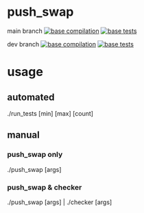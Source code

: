 # push_swap

main branch
[![base compilation](https://github.com/InsideBSITheSecond/push_swap/actions/workflows/compile.yml/badge.svg?branch=master)](https://github.com/InsideBSITheSecond/push_swap/actions/workflows/compile.yml) [![base tests](https://github.com/InsideBSITheSecond/push_swap/actions/workflows/run_tests.yml/badge.svg?branch=master)](https://github.com/InsideBSITheSecond/push_swap/actions/workflows/run_tests.yml)

dev branch
[![base compilation](https://github.com/InsideBSITheSecond/push_swap/actions/workflows/compile.yml/badge.svg?branch=dev)](https://github.com/InsideBSITheSecond/push_swap/actions/workflows/compile.yml) [![base tests](https://github.com/InsideBSITheSecond/push_swap/actions/workflows/run_tests.yml/badge.svg?branch=dev)](https://github.com/InsideBSITheSecond/push_swap/actions/workflows/run_tests.yml)

# usage
## automated
./run_tests [min] [max] [count]
## manual
### push_swap only
./push_swap [args]
### push_swap & checker
./push_swap [args] | ./checker [args]
